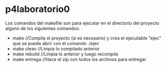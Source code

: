 # p4laboratorio0

Los comandos del makefile son para ejecutar en el directorio del proyecto alguno de los siguientes comandos:

  - make              //Compila el proyecto (si es necesario) y crea el ejecutable "ejec" que se puede abrir con el comando ./ejec
  - make clean        //Limpia lo compilado anterior
  - make rebuild      //Limpia lo anterior y luego recompila
  - make entrega      //Hace el zip con todos los archivos para entregar
  
  
